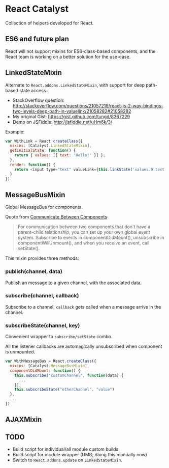 
# React Catalyst

Collection of helpers developed for React.

## ES6 and future plan

React will not support mixins for ES6-class-based components, and the React team
is working on a better solution for the use-case.


## LinkedStateMixin

Alternate to `React.addons.LinkedStateMixin`, with support for deep path-based
state access.

- StackOverflow question: <http://stackoverflow.com/questions/21057219/react-js-2-way-bindings-two-levels-deep-path-in-valuelink/21058282#21058282>
- My original Gist: <https://gist.github.com/tungd/8367229>
- Demo on JSFiddle: <http://jsfiddle.net/uHm6k/3/>

Example:

```js
var WithLink = React.createClass({
  mixins: [Catalyst.LinkedStateMixin],
  getInitialState: function() {
    return { values: [{ text: 'Hello!' }] };
  },
  render: function() {
    return <input type="text" valueLink={this.linkState('values.0.text')} />;
  }
})
```

## MessageBusMixin

Global MessageBus for components.

Quote from [Communicate Between Components](http://facebook.github.io/react/tips/communicate-between-components.html)

> For communication between two components that don't have a parent-child
> relationship, you can set up your own global event system. Subscribe to events
> in componentDidMount(), unsubscribe in componentWillUnmount(), and when you
> receive an event, call setState().

This mixin provides three methods:

### publish(channel, data)

Publish an message to a given channel, with the associated data.

### subscribe(channel, callback)

Subscribe to a channel, `callback` gets called when a message arrive in the
channel.

### subscribeState(channel, key)

Convenient wrapper to `subscribe/setState` combo.

All the listener callbacks are automagically unsubscribed when component
is unmounted.

```js
var WithMessageBus = React.createClass({
  mixins: [Catalyst.MessageBusMixin],
  componentDidMount: function() {
    this.subscribe("customChannel", function(data) {
      ...
    });
    this.subscribeState("otherChannel", "value")
  },
  ...
})
```

## AJAXMixin

## TODO

- Build script for individual/all module custom builds
- Build script for module wrapper (UMD, doing this manually now)
- Switch to `React.addons.update` on `LinkedStateMixin`.
